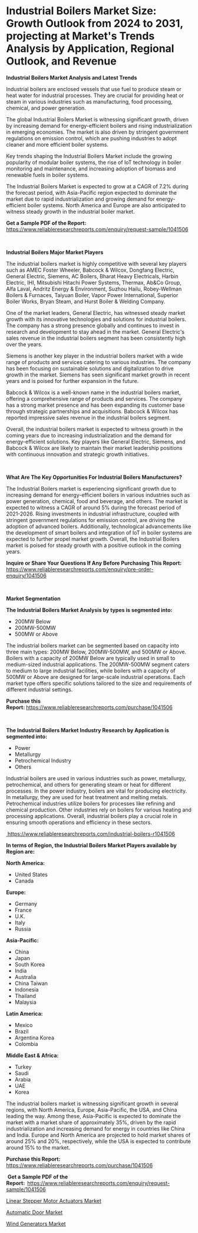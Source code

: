 <p><h1>Industrial Boilers Market Size: Growth Outlook from 2024 to 2031, projecting at Market's Trends Analysis by Application, Regional Outlook, and Revenue</h1></p><p><strong>Industrial Boilers Market Analysis and Latest Trends</strong></p>
<p><p>Industrial boilers are enclosed vessels that use fuel to produce steam or heat water for industrial processes. They are crucial for providing heat or steam in various industries such as manufacturing, food processing, chemical, and power generation.</p><p>The global Industrial Boilers Market is witnessing significant growth, driven by increasing demand for energy-efficient boilers and rising industrialization in emerging economies. The market is also driven by stringent government regulations on emission control, which are pushing industries to adopt cleaner and more efficient boiler systems.</p><p>Key trends shaping the Industrial Boilers Market include the growing popularity of modular boiler systems, the rise of IoT technology in boiler monitoring and maintenance, and increasing adoption of biomass and renewable fuels in boiler systems.</p><p>The Industrial Boilers Market is expected to grow at a CAGR of 7.2% during the forecast period, with Asia-Pacific region expected to dominate the market due to rapid industrialization and growing demand for energy-efficient boiler systems. North America and Europe are also anticipated to witness steady growth in the industrial boiler market.</p></p>
<p><strong>Get a Sample PDF of the Report:&nbsp;</strong> <a href="https://www.reliableresearchreports.com/enquiry/request-sample/1041506">https://www.reliableresearchreports.com/enquiry/request-sample/1041506</a></p>
<p>&nbsp;</p>
<p><strong>Industrial Boilers Major Market Players</strong></p>
<p><p>The industrial boilers market is highly competitive with several key players such as AMEC Foster Wheeler, Babcock & Wilcox, Dongfang Electric, General Electric, Siemens, AC Boilers, Bharat Heavy Electricals, Harbin Electric, IHI, Mitsubishi Hitachi Power Systems, Thermax, Ab&Co Group, Alfa Laval, Andritz Energy & Environment, Suzhou Hailu, Robey-Wellman Boilers & Furnaces, Taiyuan Boiler, Vapor Power International, Superior Boiler Works, Bryan Steam, and Hurst Boiler & Welding Company.</p><p>One of the market leaders, General Electric, has witnessed steady market growth with its innovative technologies and solutions for industrial boilers. The company has a strong presence globally and continues to invest in research and development to stay ahead in the market. General Electric's sales revenue in the industrial boilers segment has been consistently high over the years.</p><p>Siemens is another key player in the industrial boilers market with a wide range of products and services catering to various industries. The company has been focusing on sustainable solutions and digitalization to drive growth in the market. Siemens has seen significant market growth in recent years and is poised for further expansion in the future.</p><p>Babcock & Wilcox is a well-known name in the industrial boilers market, offering a comprehensive range of products and services. The company has a strong market presence and has been expanding its customer base through strategic partnerships and acquisitions. Babcock & Wilcox has reported impressive sales revenue in the industrial boilers segment.</p><p>Overall, the industrial boilers market is expected to witness growth in the coming years due to increasing industrialization and the demand for energy-efficient solutions. Key players like General Electric, Siemens, and Babcock & Wilcox are likely to maintain their market leadership positions with continuous innovation and strategic growth initiatives.</p></p>
<p>&nbsp;</p>
<p><strong>What Are The Key Opportunities For Industrial Boilers Manufacturers?</strong></p>
<p><p>The Industrial Boilers market is experiencing significant growth due to increasing demand for energy-efficient boilers in various industries such as power generation, chemical, food and beverage, and others. The market is expected to witness a CAGR of around 5% during the forecast period of 2021-2026. Rising investments in industrial infrastructure, coupled with stringent government regulations for emission control, are driving the adoption of advanced boilers. Additionally, technological advancements like the development of smart boilers and integration of IoT in boiler systems are expected to further propel market growth. Overall, the Industrial Boilers market is poised for steady growth with a positive outlook in the coming years.</p></p>
<p><strong>Inquire or Share Your Questions If Any Before Purchasing This Report:</strong> <a href="https://www.reliableresearchreports.com/enquiry/pre-order-enquiry/1041506">https://www.reliableresearchreports.com/enquiry/pre-order-enquiry/1041506</a></p>
<p>&nbsp;</p>
<p><strong>Market Segmentation</strong></p>
<p><strong>The Industrial Boilers Market Analysis by types is segmented into:</strong></p>
<p><ul><li>200MW Below</li><li>200MW-500MW</li><li>500MW or Above</li></ul></p>
<p><p>The industrial boilers market can be segmented based on capacity into three main types: 200MW Below, 200MW-500MW, and 500MW or Above. Boilers with a capacity of 200MW Below are typically used in small to medium-sized industrial applications. The 200MW-500MW segment caters to medium to large industrial facilities, while boilers with a capacity of 500MW or Above are designed for large-scale industrial operations. Each market type offers specific solutions tailored to the size and requirements of different industrial settings.</p></p>
<p><strong>Purchase this Report:&nbsp;</strong><a href="https://www.reliableresearchreports.com/purchase/1041506">https://www.reliableresearchreports.com/purchase/1041506</a></p>
<p>&nbsp;</p>
<p><strong>The Industrial Boilers Market Industry Research by Application is segmented into:</strong></p>
<p><ul><li>Power</li><li>Metallurgy</li><li>Petrochemical Industry</li><li>Others</li></ul></p>
<p><p>Industrial boilers are used in various industries such as power, metallurgy, petrochemical, and others for generating steam or heat for different processes. In the power industry, boilers are vital for producing electricity. In metallurgy, they are used for heat treatment and melting metals. Petrochemical industries utilize boilers for processes like refining and chemical production. Other industries rely on boilers for various heating and processing applications. Overall, industrial boilers play a crucial role in ensuring smooth operations and efficiency in these sectors.</p></p>
<p><a href="https://www.reliableresearchreports.com/industrial-boilers-r1041506">&nbsp;https://www.reliableresearchreports.com/industrial-boilers-r1041506</a></p>
<p><strong>In terms of Region, the Industrial Boilers Market Players available by Region are:</strong></p>
<p>
    <p> <strong> North America: </strong>
        <ul>
            <li>United States</li>
            <li>Canada</li>
        </ul>
        </p> 
    <p> <strong> Europe: </strong>
        <ul>
            <li>Germany</li>
            <li>France</li>
            <li>U.K.</li>
            <li>Italy</li>
            <li>Russia</li>
        </ul>
        </p> 
    <p> <strong> Asia-Pacific: </strong>
        <ul>
            <li>China</li>
            <li>Japan</li>
            <li>South Korea</li>
            <li>India</li>
            <li>Australia</li>
            <li>China Taiwan</li>
            <li>Indonesia</li>
            <li>Thailand</li>
            <li>Malaysia</li>
        </ul>
        </p> 
    <p> <strong> Latin America: </strong>
        <ul>
            <li>Mexico</li>
            <li>Brazil</li>
            <li>Argentina Korea</li>
            <li>Colombia</li>
        </ul>
        </p> 
    <p> <strong> Middle East & Africa: </strong>
        <ul>
            <li>Turkey</li>
            <li>Saudi</li>
            <li>Arabia</li>
            <li>UAE</li>
            <li>Korea</li>
        </ul>
    </p>
    </p>
<p><p>The industrial boilers market is witnessing significant growth in several regions, with North America, Europe, Asia-Pacific, the USA, and China leading the way. Among these, Asia-Pacific is expected to dominate the market with a market share of approximately 35%, driven by the rapid industrialization and increasing demand for energy in countries like China and India. Europe and North America are projected to hold market shares of around 25% and 20%, respectively, while the USA is expected to contribute around 15% to the market.</p></p>
<p><strong>Purchase this Report: </strong><a href="https://www.reliableresearchreports.com/purchase/1041506">https://www.reliableresearchreports.com/purchase/1041506</a></p>
<p>&nbsp;<strong>Get a Sample PDF of the Report:&nbsp;&nbsp;</strong><a href="https://www.reliableresearchreports.com/enquiry/request-sample/1041506">https://www.reliableresearchreports.com/enquiry/request-sample/1041506</a></p>
<p><strong></strong></p>
<p><p><a href="https://github.com/kufem1/Market-Research-Report-List-2/blob/main/linear-stepper-motor-actuators-market.md">Linear Stepper Motor Actuators Market</a></p><p><a href="https://medium.com/@lavernacole31/automatic-door-market-analysis-its-cagr-market-segmentation-and-global-industry-overview-a52539c95d2f">Automatic Door Market</a></p><p><a href="https://github.com/kosella/Market-Research-Report-List-3/blob/main/wind-generators-market.md">Wind Generators Market</a></p></p>